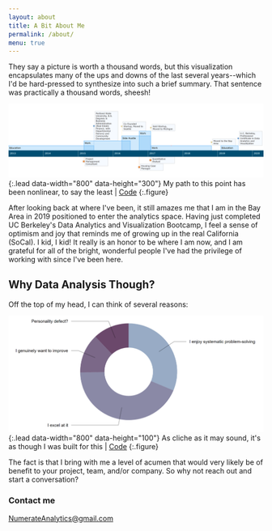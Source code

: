 ```yaml
---
layout: about
title: A Bit About Me
permalink: /about/
menu: true
---
```


They say a picture is worth a thousand words, but this visualization encapsulates many of the ups and downs of the last several years--which I'd be hard-pressed to synthesize into such a brief summary. That sentence was practically a thousand words, sheesh!

![](assets/img/Timeline.png){:.lead data-width="800" data-height="300"}
My path to this point has been nonlinear, to say the least | [Code](https://gist.github.com/nickmccarty/770777de95aacc456fa4860864a9e955)
{:.figure}

After looking back at where I've been, it still amazes me that I am in the Bay Area in 2019 positioned to enter the analytics space. Having just completed UC Berkeley's Data Analytics and Visualization Bootcamp, I feel a sense of optimism and joy that reminds me of growing up in the real California (SoCal). I kid, I kid! It really is an honor to be where I am now, and I am grateful for all of the bright, wonderful people I've had the privilege of working with since I've been here.

## Why Data Analysis Though?

Off the top of my head, I can think of several reasons:

![](assets/img/Why.png){:.lead data-width="800" data-height="100"}
As cliche as it may sound, it's as though I was built for this | [Code](https://gist.github.com/nickmccarty/9dfe958d700dbb83b5d43c887188ec7a)
{:.figure}

The fact is that I bring with me a level of acumen that would very likely be of benefit to your project, team, and/or company. So why not reach out and start a conversation?

### Contact me

[NumerateAnalytics@gmail.com](mailto:NumerateAnalytics@gmail.com)
